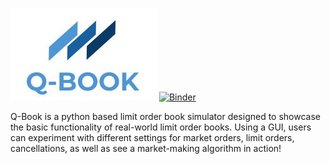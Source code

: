 
![Q-BOOK](./qblogo1.JPG)
[![Binder](https://mybinder.org/badge_logo.svg)](https://mybinder.org/v2/gh/kevinramlal/Q-Book/master)

Q-Book is a python based limit order book simulator designed to showcase the basic functionality of real-world limit order books. Using a GUI, users can experiment with different settings for market orders, limit orders, cancellations, as well as see a market-making algorithm in action! 
